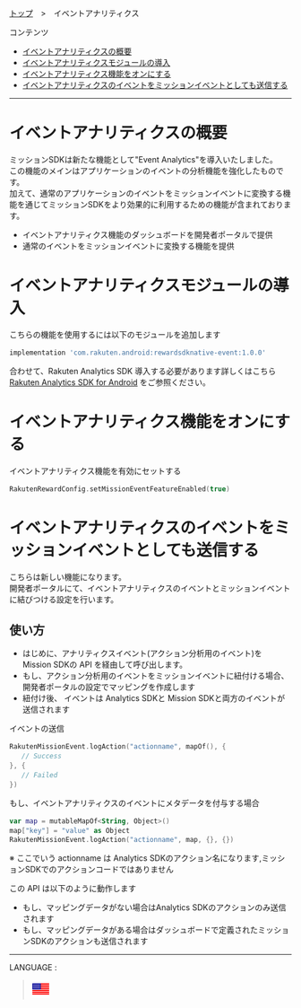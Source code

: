 [トップ](../README.md#top)　>　イベントアナリティクス

コンテンツ
* [イベントアナリティクスの概要](#イベントアナリティクスの概要)
* [イベントアナリティクスモジュールの導入](#イベントアナリティクスモジュールの導入)
* [イベントアナリティクス機能をオンにする](#イベントアナリティクス機能をオンにする)
* [イベントアナリティクスのイベントをミッションイベントとしても送信する](#convert-analytics-sdk-event-to-mission-event)

---
# イベントアナリティクスの概要
ミッションSDKは新たな機能として"Event Analytics"を導入いたしました。<br>
この機能のメインはアプリケーションのイベントの分析機能を強化したものです。<br>
加えて、通常のアプリケーションのイベントをミッションイベントに変換する機能を通じてミッションSDKをより効果的に利用するための機能が含まれております。<br>


* イベントアナリティクス機能のダッシュボードを開発者ポータルで提供
* 通常のイベントをミッションイベントに変換する機能を提供

# イベントアナリティクスモジュールの導入
こちらの機能を使用するには以下のモジュールを追加します
```groovy
implementation 'com.rakuten.android:rewardsdknative-event:1.0.0'
```
合わせて、Rakuten Analytics SDK 導入する必要があります詳しくはこちら<br>
[Rakuten Analytics SDK for Android](https://github.com/rakutentech/android-analytics) をご参照ください。<br>

# イベントアナリティクス機能をオンにする
イベントアナリティクス機能を有効にセットする

```kotlin
RakutenRewardConfig.setMissionEventFeatureEnabled(true)
```

# イベントアナリティクスのイベントをミッションイベントとしても送信する
こちらは新しい機能になります。<br>
開発者ポータルにて、イベントアナリティクスのイベントとミッションイベントに結びつける設定を行います。<br>

## 使い方
* はじめに、アナリティクスイベント(アクション分析用のイベント)を Mission SDKの
 API を経由して呼び出します。
* もし、アクション分析用のイベントをミッションイベントに紐付ける場合、開発者ポータルの設定でマッピングを作成します
* 紐付け後、 イベントは Analytics SDKと Mission SDKと両方のイベントが送信されます

イベントの送信
```kotlin
RakutenMissionEvent.logAction("actionname", mapOf(), {
   // Success
}, {
   // Failed
})
```

もし、イベントアナリティクスのイベントにメタデータを付与する場合
```kotlin
var map = mutableMapOf<String, Object>()
map["key"] = "value" as Object
RakutenMissionEvent.logAction("actionname", map, {}, {})
```

※ ここでいう actionname は Analytics SDKのアクション名になります,ミッションSDKでのアクションコードではありません

この API は以下のように動作します
* もし、マッピングデータがない場合はAnalytics SDKのアクションのみ送信されます
* もし、マッピングデータがある場合はダッシュボードで定義されたミッションSDKのアクションも送信されます

---
LANGUAGE :
> [![ja](../../lang/en.png)](../../EventAnalytics/README.md)